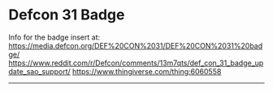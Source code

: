 # Defcon 31 Badge

Info for the badge insert at: 
    https://media.defcon.org/DEF%20CON%2031/DEF%20CON%2031%20badge/
    https://www.reddit.com/r/Defcon/comments/13m7qts/def_con_31_badge_update_sao_support/
    https://www.thingiverse.com/thing:6060558

---
